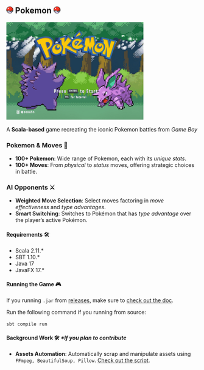 ## <img src="./readme-doc/app-icon.png" alt="logo" width="18"> Pokemon <img src="./readme-doc/app-icon.png" alt="logo" width="18">

<img src="./readme-doc/landing-bg.gif" alt="landing" width="360">

A **Scala-based** game recreating the iconic Pokemon battles from *Game Boy*

### Pokemon & Moves 🐉
- **100+ Pokemon**: Wide range of Pokemon, each with its *unique stats*.
- **100+ Moves**: From *physical* to *status* moves, offering strategic choices in battle.

### AI Opponents ⚔️
- **Weighted Move Selection**: Select moves factoring in *move effectiveness* and *type advantages*.
- **Smart Switching**: Switches to Pokémon that has *type advantage* over the player’s active Pokémon.

#### Requirements 🛠️
- Scala 2.11.*
- SBT 1.10.*
- Java 17
- JavaFX 17.*

#### Running the Game 🎮
If you running `.jar` from [releases](https://github.com/eesuhn/Pokemon/releases/tag/v1.1), make sure to [check out the doc](./readme-doc/run-jar.md).

Run the following command if you running from source:
```
sbt compile run
```

#### Background Work 🛠️ <i>*If you plan to contribute</i>
- **Assets Automation**: Automatically scrap and manipulate assets using `FFmpeg, BeautifulSoup, Pillow`. [Check out the script](https://github.com/eesuhn/pokemon-res).
